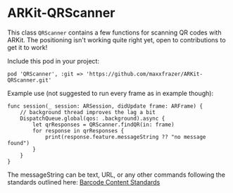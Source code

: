 # ARKit-QRScanner

This class `QRScanner` contains a few functions for scanning QR codes with ARKit.
The positioning isn't working quite right yet, open to contributions to get it to work!

Include this pod in your project:

`pod 'QRScanner', :git => 'https://github.com/maxxfrazer/ARKit-QRScanner.git'`

Example use (not suggested to run every frame as in example though):

```
func session(_ session: ARSession, didUpdate frame: ARFrame) {
	// background thread improves the lag a bit
	DispatchQueue.global(qos: .background).async {
		let qrResponses = QRScanner.findQR(in: frame)
		for response in qrResponses {
			print(response.feature.messageString ?? "no message found")
		}
	}
}

```
The messageString can be text, URL, or any other commands following the standards outlined here:
[Barcode Content Standards](https://github.com/zxing/zxing/wiki/Barcode-Contents)